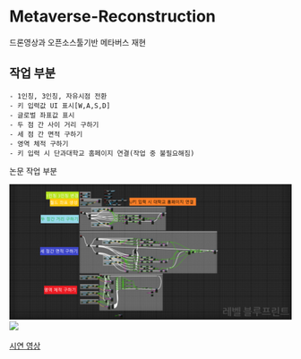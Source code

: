 # Metaverse-Reconstruction
드론영상과 오픈소스툴기반 메타버스 재현

## 작업 부분
    - 1인칭, 3인칭, 자유시점 전환
    - 키 입력값 UI 표시[W,A,S,D]
    - 글로벌 좌표값 표시
    - 두 점 간 사이 거리 구하기
    - 세 점 간 면적 구하기
    - 영역 체적 구하기
    - 키 입력 시 단과대학교 홈페이지 연결(작업 중 불필요해짐)

논문 작업 부분

<img src="https://github.com/MFGangP/Metaverse-Reconstruction/blob/main/%EC%A0%9C%EB%AA%A9%20%EC%97%86%EC%9D%8C.png" width="640">

<img src="https://github.com/MFGangP/Metaverse-Reconstruction/blob/main/image/Meta.gif?raw=true" width="640">

[시연 영상](https://github.com/MFGangP/Metaverse-Reconstruction/blob/main/image/Metaverse_Reconstruction.mp4)
